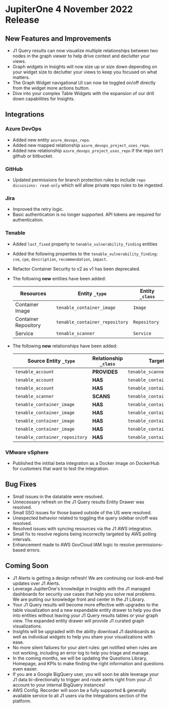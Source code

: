 # JupiterOne 4 November 2022 Release

## New Features and Improvements

- J1 Query results can now visualize multiple relationships between two nodes in the graph viewer to help drive context and declutter your views.
- Graph widgets in Insights will now size up or size down depending on your widget size to declutter your views to keep you focused on what matters.
- The Graph Widget navigational UI can now be toggled on/off directly from the widget more actions button.
- Dive into your complex Table Widgets with the expansion of our drill down capabilities for Insights.

## Integrations

### Azure DevOps

- Added new entity `azure_devops_repo`.
- Added new mapped relationship `azure_devops_project_uses_repo`.
- Added new relationship `azure_devops_project_uses_repo` if the repo isn't github or bitbucket.

### GitHub

- Updated permissions for branch protection rules to include `repo dicussions: read-only` which will allow private repo rules to be ingested.

### Jira

- Improved the retry logic.
- Basic authentication is no longer supported.  API tokens are required for authentication.

### Tenable

- Added `last_fixed` property to `tenable_vulnerability_finding` entities
- Added the following properties to the `tenable_vulnerability_finding`: `cve`, `cpe`, `description`, `recommendation`, `impact`.
- Refactor Container Security to v2 as v1 has been deprecated.
- The following **new** entities have been added:

    | Resources            | Entity `_type`                 | Entity `_class` |
    | -------------------- | ------------------------------ | --------------- |
    | Container Image      | `tenable_container_image`      | `Image`         |
    | Container Repository | `tenable_container_repository` | `Repository`    |
    | Service              | `tenable_scanner`              | `Service`       |

- The following **new** relationships have been added:

    | Source Entity `_type`          | Relationship `_class` | Target Entity `_type`                |
    | ------------------------------ | --------------------- | ------------------------------------ |
    | `tenable_account`              | **PROVIDES**          | `tenable_scanner`                    |
    | `tenable_account`              | **HAS**               | `tenable_container_image`            |
    | `tenable_account`              | **HAS**               | `tenable_container_repository`       |
    | `tenable_scanner`              | **SCANS**             | `tenable_container_image`            |
    | `tenable_container_image`      | **HAS**               | `tenable_container_report`           |
    | `tenable_container_image`      | **HAS**               | `tenable_container_finding`          |
    | `tenable_container_image`      | **HAS**               | `tenable_container_malware`          |
    | `tenable_container_image`      | **HAS**               | `tenable_container_unwanted_program` |
    | `tenable_container_repository` | **HAS**               | `tenable_container_image`            |

### VMware vSphere

- Published the intitial beta integration as a Docker image on DockerHub for customers that want to test the integration.

## Bug Fixes

- Small issues in the datatable were resolved.
- Unnecessary refresh on the J1 Query results Entity Drawer was resolved.
- Small SSO issues for those based outside of the US were resolved.
- Unexpected behavior related to toggling the query sidebar on/off was resolved.
- Resolved issues with syncing resources via the J1 AWS integration.
- Small fix to resolve regions being incorrectly targeted by AWS polling intervals.
- Enhancement made to AWS GovCloud IAM logic to resolve permissions-based errors.

## Coming Soon

- J1 Alerts is getting a design refresh! We are continuing our look-and-feel updates over J1 Alerts.
- Leverage JupiterOne's knowledge in Insights with the J1 managed dashboards for security use cases that help you solve real problems. We are putting our knowledge front and center in the J1 Library.
- Your J1 Query results will become more effective with upgrades to the table visualization and a new expandable entity drawer to help you dive into entities without leaving your J1 Query results tables or your graph view. The expanded entity drawer will provide J1 curated graph visualizations.
- Insights will be upgraded with the ability download J1 dashboards as well as individual widgets to help you share your visualizations with ease.
- No more silent failures for your alert rules: get notified when rules are not working, including an error log to help you triage and manage.
- In the coming months, we will be updating the Questions Library, Homepage, and KPIs to make finding the right information and questions even easier.
- If you are a Google BigQuery user, you will soon be able leverage your J1 data bi-directionally to trigger and route alerts right from your J1 account to your internal BigQuery instances!
- AWS Config. Recorder will soon be a fully supported & generally available service to all J1 users via the Integrations section of the platform.
